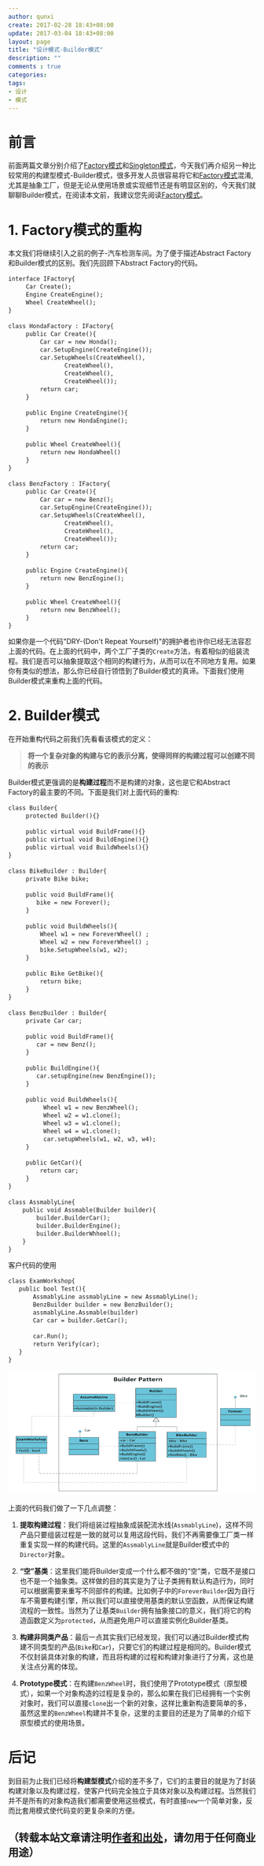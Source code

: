 ```yaml
---
author: qunxi
create: 2017-02-28 18:43+08:00
update: 2017-03-04 18:43+08:00
layout: page
title: "设计模式-Builder模式"
description: ""
comments : true
categories:
tags:
- 设计
- 模式
---
```

# 前言

前面两篇文章分别介绍了[Factory模式](https://qunxi.github.io/2017/02/18/design-pattern-factory.html)和[Singleton模式](https://qunxi.github.io/2017/02/24/design-pattern-singleton.html)，今天我们再介绍另一种比较常用的构建型模式-Builder模式，很多开发人员很容易将它和[Factory模式](https://qunxi.github.io/2017/02/18/design-pattern-factory.html)混淆,尤其是抽象工厂，但是无论从使用场景或实现细节还是有明显区别的，今天我们就聊聊Builder模式，在阅读本文前，我建议您先阅读[Factory模式](https://qunxi.github.io/2017/02/18/design-pattern-factory.html)。
<!--more-->

# 1. Factory模式的重构

本文我们将继续引入之前的例子-汽车检测车间。为了便于描述Abstract Factory和Builder模式的区别。我们先回顾下Abstract Factory的代码。

```
interface IFactory{
     Car Create();
     Engine CreateEngine();
     Wheel CreateWheel();
}

class HondaFactory : IFactory{
     public Car Create(){
         Car car = new Honda();
         car.SetupEngine(CreateEngine());
         car.SetupWheels(CreateWheel(), 
                CreateWheel(), 
                CreateWheel(), 
                CreateWheel());
         return car;
     }

     public Engine CreateEngine(){
         return new HondaEngine();
     }

     public Wheel CreateWheel(){
         return new HondaWheel()
     }
}

class BenzFactory : IFactory{
     public Car Create(){
         Car car = new Benz();
         car.SetupEngine(CreateEngine());
         car.SetupWheels(CreateWheel(), 
                CreateWheel(), 
                CreateWheel(), 
                CreateWheel());
         return car;
     }
     
     public Engine CreateEngine(){
         return new BenzEngine();
     }

     public Wheel CreateWheel(){
         return new BenzWheel();
     }
}
```
如果你是一个代码"DRY-(Don't Repeat Yourself)"的拥护者也许你已经无法容忍上面的代码。在上面的代码中，两个工厂子类的`Create`方法，有着相似的组装流程。我们是否可以抽象提取这个相同的构建行为，从而可以在不同地方复用。如果你有类似的想法，那么你已经自行领悟到了Builder模式的真谛。下面我们使用Builder模式来重构上面的代码。

# 2. Builder模式

在开始重构代码之前我们先看看该模式的定义：

> **将一个复杂对象的构建与它的表示分离，使得同样的构建过程可以创建不同的表示** 

Builder模式更强调的是**构建过程**而不是构建的对象，这也是它和Abstract Factory的最主要的不同。下面是我们对上面代码的重构:

```
class Builder{
     protected Builder(){}

     public virtual void BuildFrame(){}
     public virtual void BuildEngine(){}
     public virtual void BuildWheels(){}
}

class BikeBuilder : Builder{
     private Bike bike;

     public void BuildFrame(){
        bike = new Forever();
     }

     public void BuildWheels(){
         Wheel w1 = new ForeverWheel() ;
         Wheel w2 = new ForeverWheel() ;
         bike.SetupWheels(w1, w2);
     }

     public Bike GetBike(){
         return bike;
     }
}

class BenzBuilder : Builder{
     private Car car;

     public void BuildFrame(){
        car = new Benz();
     }

     public BuildEngine(){
        car.setupEngine(new BenzEngine());
     }

     public void BuildWheels(){
          Wheel w1 = new BenzWheel();
          Wheel w2 = w1.clone();
          Wheel w3 = w1.clone();
          Wheel w4 = w1.clone(); 
          car.setupWheels(w1, w2, w3, w4);
     }

     public GetCar(){
         return car;
     }
}

class AssmablyLine{
    public void Assmable(Builder builder){
        builder.BuilderCar();
        builder.BuilderEngine();
        builder.BuilderWhheel();
    }
}
```
客户代码的使用

```
class ExamWorkshop{
   public bool Test(){
       AssmablyLine assmablyLine = new AssmablyLine();
       BenzBuilder builder = new BenzBuilder();
       assmablyLine.Assmable(builder)
       Car car = builder.GetCar();

       car.Run();
       return Verify(car);   
   }
}

```
![builder pattern](\post-images\2017_3_3_builder_pattern.png)

上面的代码我们做了一下几点调整：

1. **提取构建过程**：我们将组装过程抽象成装配流水线(`AssmablyLine`)，这样不同产品只要组装过程是一致的就可以复用这段代码，我们不再需要像工厂类一样重复实现一样的构建代码。这里的`AssmablyLine`就是Builder模式中的`Director`对象。

2. **“空”基类**：这里我们能将Builder变成一个什么都不做的“空”类，它既不是接口也不是一个抽象类。这样做的目的其实是为了让子类拥有默认构造行为，同时可以根据需要来重写不同部件的构建。比如例子中的`ForeverBuilder`因为自行车不需要构建引擎，所以我们可以直接使用基类的默认空函数，从而保证构建流程的一致性。当然为了让基类`Builder`拥有抽象接口的意义，我们将它的构造函数定义为`protected`，从而避免用户可以直接实例化Builder基类。

3. **构建非同类产品**：最后一点其实我们已经发现，我们可以通过Builder模式构建不同类型的产品(`Bike`和`Car`)，只要它们的构建过程是相同的。Builder模式不仅封装具体对象的构建，而且将构建的过程和构建对象进行了分离，这也是关注点分离的体现。

4. **Prototype模式**：在构建`BenzWheel`时，我们使用了Prototype模式（原型模式），如果一个对象构造的过程是复杂的，那么如果在我们已经拥有一个实例对象时，我们可以直接`clone`出一个新的对象，这样比重新构造要简单的多，虽然这里的`BenzWheel`构建并不复杂，这里的主要目的还是为了简单的介绍下原型模式的使用场景。 

# 后记

到目前为止我们已经将**构建型模式**介绍的差不多了，它们的主要目的就是为了封装构建对象以及构建过程，使客户代码完全独立于具体对象以及构建过程。当然我们并不是所有的对象构造我们都需要使用这些模式，有时直接`new`一个简单对象，反而比套用模式使代码变的更复杂来的方便。

## （转载本站文章请注明[作者和出处](https://qunxi.github.io/)，请勿用于任何商业用途）

